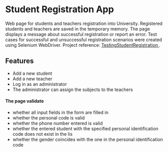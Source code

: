 # Student Registration App

Web page for students and teachers registration into University. Registered students and teachers are saved in the temporary memory. The page displays a message about successful registration or report an error. Test cases for successful and unsuccessful registration scenarios were created using Selenium WebDriver. Project reference: [ TestingStudentRegistration ](https://github.com/AkvileKv/TestingStudentRegistration).

## Features
* Add a new student
* Add a new teacher
* Log in as an administrator
* The administrator can assign the subjects to the teachers

#### The page validate
* whether all input fields in the form are filled in
* whether the personal code is valid
* whether the phone number entered is valid
* whether the entered student with the specified personal identification code does not exist in the lis
* whether the gender coincides with the one in the personal identification code
 

